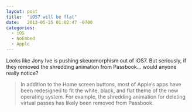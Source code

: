 ```yaml
---
layout: post
title:  "iOS7 will be flat"
date:   2013-05-25 01:02:47 -0700
categories:
  - iOS
  - NoEmbed
  - Apple
---
```


Looks like Jony Ive is pushing skeuomorphism out of iOS7. But seriously, if they removed the shredding animation from Passbook... would anyone really notice?

 > 
 > 
 >  In addition to the Home screen buttons, most of Apple’s apps have been redesigned to fit the white, black, and flat theme of the new operating system. For example, the shredding animation for deleting virtual passes has likely been removed from Passbook. 
 > 
 > 
